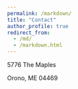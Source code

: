```yaml
---
permalink: /markdown/
title: "Contact"
author_profile: true
redirect_from: 
  - /md/
  - /markdown.html
---
```


5776 The Maples

Orono, ME 04469
